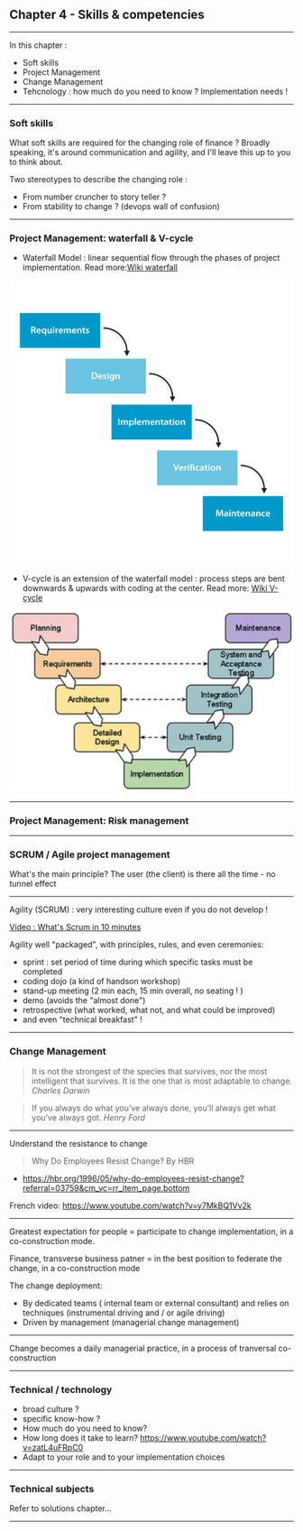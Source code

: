 ## Chapter 4 - Skills & competencies

----

In this chapter :
- Soft skills
- Project Management 
- Change Management
- Tehcnology : how much do you need to know ? Implementation needs ! 

----

### Soft skills

What soft skills are required for the changing role of finance ? 
Broadly speaking, it's around communication and agility, and I'll leave this up to you to think about.  

Two stereotypes to describe the changing role :
- From number cruncher to story teller ?
- From stability to change ? (devops wall of confusion)

----

### Project Management: waterfall & V-cycle

- Waterfall Model : linear sequential flow through the phases of project implementation. 
Read more:[Wiki waterfall](https://en.wikipedia.org/wiki/Waterfall_model)

<img src="images/waterfall.jpg" style="background:none; border:none; box-shadow:none;"/>

- V-cycle is an extension of the waterfall model : process steps are bent downwards & upwards with coding at the center. 
Read more: [Wiki V-cycle](https://en.wikipedia.org/wiki/V-Model_%28software_development%29)
<img src="images/vcycle.png" style="background:none; border:none; box-shadow:none;"/> 

----

### Project Management: Risk management

----

### SCRUM / Agile project management

What's the main principle?
The user (the client) is there all the time - no tunnel effect

----

Agility (SCRUM) : very interesting culture even if you do not develop ! 

[Video : What's Scrum in 10 minutes](https://youtu.be/XU0llRltyFM)

Agility well "packaged", with principles, rules, and even ceremonies:
- sprint : set period of time during which specific tasks must be completed
- coding dojo (a kind of handson workshop)
- stand-up meeting (2 min each, 15 min overall, no seating ! )
- demo (avoids the "almost done")
- retrospective (what worked, what not, and what could be improved)
- and even "technical breakfast" ! 

----

### Change Management

> It is not the strongest of the species that survives, nor the most intelligent that survives. It is the one that is most adaptable to change. *Charles Darwin*

> If you always do what you’ve always done, you’ll always get what you’ve always got. *Henry Ford*

----

Understand the resistance to change

> Why Do Employees Resist Change? By HBR  
- https://hbr.org/1996/05/why-do-employees-resist-change?referral=03759&cm_vc=rr_item_page.bottom

French video: https://www.youtube.com/watch?v=y7MkBQ1Vv2k

----

Greatest expectation for people = participate to change implementation, in a co-construction mode.  

Finance, transverse business patner = in the best position to federate the change, in a co-construction mode

The change deployment: 
- By dedicated teams ( internal team or external consultant) and relies on techniques (instrumental driving and / or agile driving)
- Driven by management (managerial change management)

----

Change becomes a daily managerial practice, in a process of tranversal co-construction

----


### Technical / technology 

- broad culture ?
- specific know-how ?
- How much do you need to know?
- How long does it take to learn? https://www.youtube.com/watch?v=zatL4uFRpC0
- Adapt to your role and to your implementation choices

----

### Technical subjects

Refer to solutions chapter...

----




